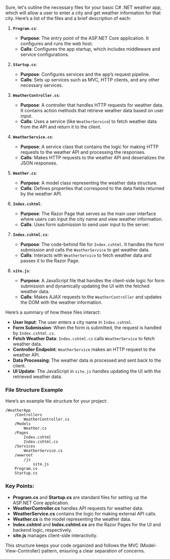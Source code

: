 Sure, let's outline the necessary files for your basic C# .NET weather app, which will allow a user to enter a city and get weather information for that city. Here’s a list of the files and a brief description of each:

1. **`Program.cs`**:
   - **Purpose**: The entry point of the ASP.NET Core application. It configures and runs the web host.
   - **Calls**: Configures the app startup, which includes middleware and service configurations.

2. **`Startup.cs`**:
   - **Purpose**: Configures services and the app’s request pipeline.
   - **Calls**: Sets up services such as MVC, HTTP clients, and any other necessary services.

3. **`WeatherController.cs`**:
   - **Purpose**: A controller that handles HTTP requests for weather data. It contains action methods that retrieve weather data based on user input.
   - **Calls**: Uses a service (like `WeatherService`) to fetch weather data from the API and return it to the client.

4. **`WeatherService.cs`**:
   - **Purpose**: A service class that contains the logic for making HTTP requests to the weather API and processing the responses.
   - **Calls**: Makes HTTP requests to the weather API and deserializes the JSON responses.

5. **`Weather.cs`**:
   - **Purpose**: A model class representing the weather data structure.
   - **Calls**: Defines properties that correspond to the data fields returned by the weather API.

6. **`Index.cshtml`**:
   - **Purpose**: The Razor Page that serves as the main user interface where users can input the city name and view weather information.
   - **Calls**: Uses form submission to send user input to the server.

7. **`Index.cshtml.cs`**:
   - **Purpose**: The code-behind file for `Index.cshtml`. It handles the form submission and calls the `WeatherService` to get weather data.
   - **Calls**: Interacts with `WeatherService` to fetch weather data and passes it to the Razor Page.

8. **`site.js`**:
   - **Purpose**: A JavaScript file that handles the client-side logic for form submission and dynamically updating the UI with the fetched weather data.
   - **Calls**: Makes AJAX requests to the `WeatherController` and updates the DOM with the weather information.
   
Here’s a summary of how these files interact:

- **User Input**: The user enters a city name in `Index.cshtml`.
- **Form Submission**: When the form is submitted, the request is handled by `Index.cshtml.cs`.
- **Fetch Weather Data**: `Index.cshtml.cs` calls `WeatherService` to fetch weather data.
- **Controller Endpoint**: `WeatherService` makes an HTTP request to the weather API.
- **Data Processing**: The weather data is processed and sent back to the client.
- **UI Update**: The JavaScript in `site.js` handles updating the UI with the retrieved weather data.

### File Structure Example
Here’s an example file structure for your project:

```
/WeatherApp
    /Controllers
        WeatherController.cs
    /Models
        Weather.cs
    /Pages
        Index.cshtml
        Index.cshtml.cs
    /Services
        WeatherService.cs
    /wwwroot
        /js
            site.js
    Program.cs
    Startup.cs
```

### Key Points:
- **Program.cs** and **Startup.cs** are standard files for setting up the ASP.NET Core application.
- **WeatherController.cs** handles API requests for weather data.
- **WeatherService.cs** contains the logic for making external API calls.
- **Weather.cs** is the model representing the weather data.
- **Index.cshtml** and **Index.cshtml.cs** are the Razor Pages for the UI and backend logic, respectively.
- **site.js** manages client-side interactivity.

This structure keeps your code organized and follows the MVC (Model-View-Controller) pattern, ensuring a clear separation of concerns.